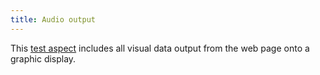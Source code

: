 ```yaml
---
title: Audio output
---
```


This [test aspect](https://www.w3.org/TR/act-rules-format/#input-aspects) includes all visual data output from the web page onto a graphic display.